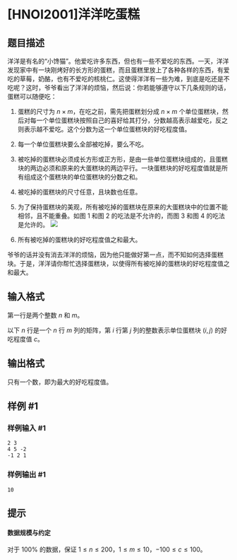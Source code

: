 # [HNOI2001]洋洋吃蛋糕

## 题目描述

洋洋是有名的“小馋猫”。他爱吃许多东西，但也有一些不爱吃的东西。一天，洋洋发现家中有一块刚烤好的长方形的蛋糕，而且蛋糕里放上了各种各样的东西，有爱吃的草莓，奶酪，也有不爱吃的核桃仁。这使得洋洋有一些为难，到底是吃还是不吃呢？这时，爷爷看出了洋洋的烦恼，然后说：你若能够遵守以下几条规则的话，蛋糕可以随便吃：

1. 蛋糕的尺寸为 $n\times m$，在吃之前，需先把蛋糕划分成 $n\times m$ 个单位蛋糕块，然后对每一个单位蛋糕块按照自己的喜好给其打分，分数越高表示越爱吃，反之则表示越不爱吃。这个分数为这一个单位蛋糕块的好吃程度值。

1. 每一个单位蛋糕块要么全部被吃掉，要么不吃。

1. 被吃掉的蛋糕块必须成长方形或正方形，是由一些单位蛋糕块组成的，且蛋糕块的两边必须和原来的大蛋糕块的两边平行。一块蛋糕块的好吃程度值就是所有组成这个蛋糕块的单位蛋糕块的分数之和。

1. 被吃掉的蛋糕块的尺寸任意，且块数也任意。

1. 为了保持蛋糕块的美观，所有被吃掉的蛋糕块在原来的大蛋糕块中的位置不能相邻，且不能重叠。如图 1 和图 2 的吃法是不允许的，而图 3 和图 4 的吃法是允许的。
![](https://cdn.luogu.com.cn/upload/pic/1295.png) 
1. 所有被吃掉的蛋糕块的好吃程度值之和最大。

爷爷的话并没有消去洋洋的烦恼，因为他只能做好第一点，而不知如何选择蛋糕块。于是，洋洋请你帮忙选择蛋糕块，以使得所有被吃掉的蛋糕块的好吃程度值之和最大。

## 输入格式

第一行是两个整数 $n$ 和 $m$。

以下 $n$ 行是一个 $n$ 行 $m$ 列的矩阵，第 $i$ 行第 $j$ 列的整数表示单位蛋糕块 $(i,j)$ 的好吃程度值 $c$。

## 输出格式

只有一个数，即为最大的好吃程度值。

## 样例 #1

### 样例输入 #1
```
2 3                            
4 5 -2
-1 2 1
```

### 样例输出 #1

```
10
```

## 提示

#### 数据规模与约定
对于 $100\%$ 的数据，保证 $1\le n\le 200$，$1\le m\le 10$，$-100\le c\le 100$。

